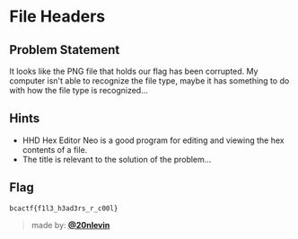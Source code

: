 # File Headers

## Problem Statement
It looks like the PNG file that holds our flag has been corrupted. My computer isn't able to recognize the file type, maybe it has something to do with how the file type is recognized...

## Hints
* HHD Hex Editor Neo is a good program for editing and viewing the hex contents of a file.
* The title is relevant to the solution of the problem...

## Flag
`bcactf{f1l3_h3ad3rs_r_c00l}`

> made by: [**@20nlevin**](https://github.com/20nlevin)
